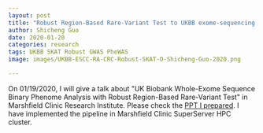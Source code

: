 ```yaml
---
layout: post
title: "Robust Region-Based Rare-Variant Test to UKBB exome-sequencing Data"
author: Shicheng Guo
date: 2020-01-20
categories: research
tags: UKBB SKAT Robust GWAS PheWAS 
image: images/UKBB-ESCC-RA-CRC-Robust-SKAT-O-Shicheng-Guo-2020.png

---
```


On 01/19/2020, I will give a talk about "UK Biobank Whole-Exome Sequence Binary Phenome Analysis with Robust Region-Based Rare-Variant Test" in Marshfield Clinic Research Institute. Please check the [PPT I prepared](./tutorials/2020/Robust-SKAT-Shicheng-Guo-2020-MCRI.pptx). I have implemented the pipeline in Marshfield Clinic SuperServer HPC cluster. 

